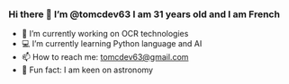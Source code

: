 ### Hi there 👋 I’m @tomcdev63 I am 31 years old and I am French

- 👾 I’m currently working on OCR technologies
- 💻 I’m currently learning Python language and AI
- 📫 How to reach me: tomcdev63@gmail.com
- 🔭 Fun fact: I am keen on astronomy

